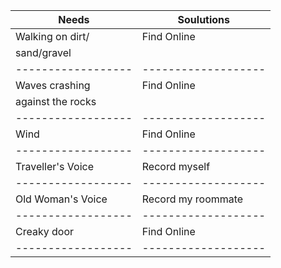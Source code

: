 | Needs            | Soulutions        |
|------------------|-------------------|
| Walking on dirt/ | Find Online       |
| sand/gravel      |                   |
|------------------|-------------------|
| Waves crashing   | Find Online       | 
| against the rocks|                   |
|------------------|-------------------|
| Wind             | Find Online       |
|------------------|-------------------|
| Traveller's Voice| Record myself     |
|------------------|-------------------|
| Old Woman's Voice| Record my roommate|
|------------------|-------------------|
| Creaky door      | Find Online       |
|------------------|-------------------|